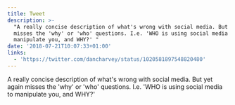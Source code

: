 ```yaml
---
title: Tweet
description: >-
  "A really concise description of what's wrong with social media. But yet again
  misses the 'why' or 'who' questions. I.e. 'WHO is using social media to
  manipulate you, and WHY?' "
date: '2018-07-21T10:07:33+01:00'
links:
  - 'https://twitter.com/dancharvey/status/1020581897548820480'
---
```

A really concise description of what's wrong with social media. But yet again misses the 'why' or 'who' questions. I.e. 'WHO is using social media to manipulate you, and WHY?' 
